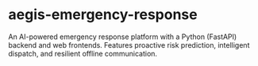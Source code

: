 # aegis-emergency-response
An AI-powered emergency response platform with a Python (FastAPI) backend and web frontends. Features proactive risk prediction, intelligent dispatch, and resilient offline communication.
